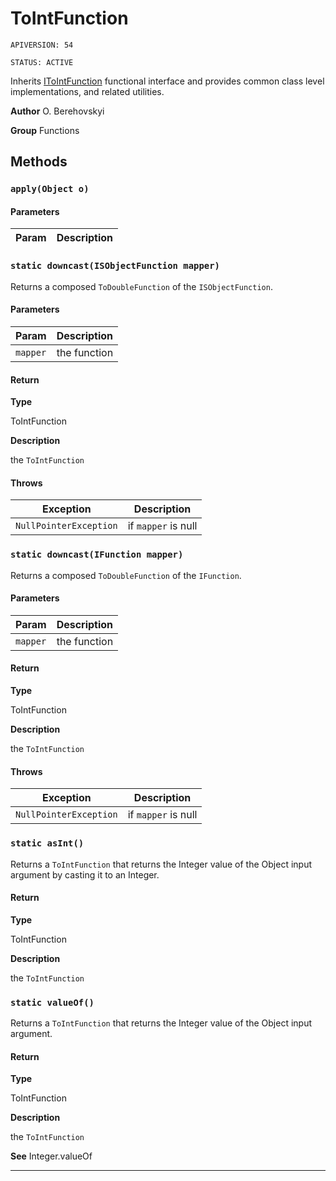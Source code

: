 # ToIntFunction

`APIVERSION: 54`

`STATUS: ACTIVE`

Inherits [IToIntFunction](/docs/Functional-Interfaces/IToIntFunction.md) functional interface and provides common class level implementations, and related utilities.


**Author** O. Berehovskyi


**Group** Functions

## Methods
### `apply(Object o)`
#### Parameters
|Param|Description|
|---|---|

### `static downcast(ISObjectFunction mapper)`

Returns a composed `ToDoubleFunction` of the `ISObjectFunction`.

#### Parameters
|Param|Description|
|---|---|
|`mapper`|the function|

#### Return

**Type**

ToIntFunction

**Description**

the `ToIntFunction`

#### Throws
|Exception|Description|
|---|---|
|`NullPointerException`|if `mapper` is null|

### `static downcast(IFunction mapper)`

Returns a composed `ToDoubleFunction` of the `IFunction`.

#### Parameters
|Param|Description|
|---|---|
|`mapper`|the function|

#### Return

**Type**

ToIntFunction

**Description**

the `ToIntFunction`

#### Throws
|Exception|Description|
|---|---|
|`NullPointerException`|if `mapper` is null|

### `static asInt()`

Returns a `ToIntFunction` that returns the Integer value of the Object input argument by casting it to an Integer.

#### Return

**Type**

ToIntFunction

**Description**

the `ToIntFunction`

### `static valueOf()`

Returns a `ToIntFunction` that returns the Integer value of the Object input argument.

#### Return

**Type**

ToIntFunction

**Description**

the `ToIntFunction`


**See** Integer.valueOf

---

